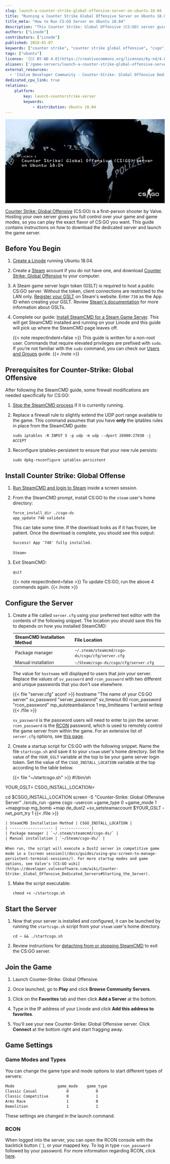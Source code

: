 ```yaml
---
slug: launch-a-counter-strike-global-offensive-server-on-ubuntu-18-04
title: "Running a Counter Strike Global Offensive Server on Ubuntu 18.04"
title_meta: "How to Run CS:GO Server on Ubuntu 18.04"
description: "This Counter Strike: Global Offensive (CS:GO) server guide explains how to install SteamCMD, download the dedicated server, and launch the game server."
authors: ["Linode"]
contributors: ["Linode"]
published: 2019-01-07
keywords: ["counter strike", "counter strike global offensive", "csgo", "cs:go", "csgo server", "csgo server hosting", "steam servers", "game servers", "games", "ubuntu", "ubuntu 14.04"]
tags: ["ubuntu"]
license: '[CC BY-ND 4.0](https://creativecommons.org/licenses/by-nd/4.0)'
aliases: ['/game-servers/launch-a-counter-strike-global-offensive-server-on-ubuntu-18-04/','/applications/game-servers/csgo-server-debian-ubuntu/']
external_resources:
  - '[Valve Developer Community - Counter-Strike: Global Offensive Dedicated Servers](https://developer.valvesoftware.com/wiki/Counter-Strike:_Global_Offensive_Dedicated_Servers)'
dedicated_cpu_link: true
relations:
    platform:
        key: launch-counterstrike-server
        keywords:
            - distribution: Ubuntu 18.04
---
```


![Launch a Counter Strike: Global Offensive (CS:GO) server on Ubuntu 18.04](launch-a-counter-strike-global-offensive-1804.png "Launch a Counter Strike: Global Offensive server on Ubuntu 18.04")

[Counter Strike: Global Offensive](http://store.steampowered.com/app/730) (CS:GO) is a first-person shooter by Valve. Hosting your own server gives you full control over your game and game modes, so you can play the exact flavor of CS:GO you want. This guide contains instructions on how to download the dedicated server and launch the game server.

<!-- ![Launch a Counter Strike GO server on Ubuntu 14.04](launch-a-cs-go-server-on-ubuntu-14-04.png) -->

## Before You Begin

1.  [Create a Linode](/docs/products/compute/compute-instances/guides/create/) running Ubuntu 18.04.

1.  Create a [Steam](http://store.steampowered.com) account if you do not have one, and download [Counter Strike: Global Offensive](http://store.steampowered.com/app/730/) to your computer.

1.  A Steam game server login token (GSLT) is required to host a public CS:GO server. Without the token, client connections are restricted to the LAN only. [Register your GSLT](https://steamcommunity.com/dev/managegameservers) on Steam's website. Enter `730` as the App ID when creating your GSLT. Review [Steam's documentation](https://developer.valvesoftware.com/wiki/Counter-Strike:_Global_Offensive_Dedicated_Servers#Registering_Game_Server_Login_Token) for more information about GSLTs.

1.  Complete our guide: [Install SteamCMD for a Steam Game Server](/docs/guides/install-steamcmd-for-a-steam-game-server/). This will get SteamCMD installed and running on your Linode and this guide will pick up where the SteamCMD page leaves off.

    {{< note respectIndent=false >}}
This guide is written for a non-root user. Commands that require elevated privileges are prefixed with `sudo`. If you’re not familiar with the `sudo` command, you can check our [Users and Groups](/docs/guides/linux-users-and-groups/) guide.
{{< /note >}}

## Prerequisites for Counter-Strike: Global Offensive

After following the SteamCMD guide, some firewall modifications are needed specifically for CS:GO:

1.  [Stop the SteamCMD process](/docs/guides/install-steamcmd-for-a-steam-game-server/#stop-steamcmd)  if it is currently running.

1.  Replace a firewall rule to slightly extend the UDP port range available to the game. This command assumes that you have **only** the iptables rules in place from the SteamCMD guide:

        sudo iptables -R INPUT 5 -p udp -m udp --dport 26900:27030 -j ACCEPT

1.  Reconfigure iptables-persistent to ensure that your new rule persists:

        sudo dpkg-reconfigure iptables-persistent

## Install Counter Strike: Global Offense

1.  [Run SteamCMD and login to Steam](/docs/guides/install-steamcmd-for-a-steam-game-server/#run-steamcmd) inside a screen session.

1.  From the SteamCMD prompt, install CS:GO to the `steam` user's home directory:

        force_install_dir ./csgo-ds
        app_update 740 validate

    This can take some time. If the download looks as if it has frozen, be patient. Once the download is complete, you should see this output:

        Success! App '740' fully installed.

        Steam>

1.  Exit SteamCMD:

        quit

    {{< note respectIndent=false >}}
To update CS:GO, run the above 4 commands again.
{{< /note >}}

## Configure the Server

1.  Create a file called `server.cfg` using your preferred text editor with the contents of the following snippet. The location you should save this file to depends on how you installed SteamCMD:

    | SteamCMD Installation Method | File Location |
    | ------------------- | ------------- |
    | Package manager | `~/.steam/steamcmd/csgo-ds/csgo/cfg/server.cfg` |
    | Manual installation | `~/Steam/csgo-ds/csgo/cfg/server.cfg` |

    The value for `hostname` will displayed to users that join your server. Replace the values of `sv_password` and `rcon_password` with two different and unique passwords that you don't use elsewhere.

    {{< file "server.cfg" aconf >}}
hostname "The name of your CS:GO server"
sv_password "server_password"
sv_timeout 60
rcon_password "rcon_password"
mp_autoteambalance 1
mp_limitteams 1
writeid
writeip
{{< /file >}}

    `sv_password` is the password users will need to enter to join the server. `rcon_password` is the [RCON](https://developer.valvesoftware.com/wiki/Source_RCON_Protocol) password, which is used to remotely control the game server from within the game. For an extensive list of `server.cfg` options, see [this page](http://csgodev.com/csgodev-server-cfg-for-csgo/).

1.  Create a startup script for CS:GO with the following snippet. Name the file `startcsgo.sh` and save it to your `steam` user's home directory. Set the value of the `YOUR_GSLT` variable at the top to be your game server login token. Set the value of the `CSGO_INSTALL_LOCATION` variable at the top according to the table below.

    {{< file "~/startcsgo.sh" >}}
#!/bin/sh

YOUR_GSLT=
CSGO_INSTALL_LOCATION=

cd $CSGO_INSTALL_LOCATION
screen -S "Counter-Strike: Global Offensive Server" ./srcds_run -game csgo -usercon +game_type 0 +game_mode 1 +mapgroup mg_bomb +map de_dust2 +sv_setsteamaccount $YOUR_GSLT -net_port_try 1
{{< /file >}}

    | SteamCMD Installation Method | CSGO_INSTALL_LOCATION |
    | ------------------- | ------------- |
    | Package manager | `~/.steam/steamcmd/csgo-ds/` |
    | Manual installation | `~/Steam/csgo-ds/` |

    When run, the script will execute a Dust2 server in competitive game mode in a [screen session](/docs/guides/using-gnu-screen-to-manage-persistent-terminal-sessions/). For more startup modes and game options, see Valve's [CS:GO wiki](https://developer.valvesoftware.com/wiki/Counter-Strike:_Global_Offensive_Dedicated_Servers#Starting_the_Server).

1.  Make the script executable:

        chmod +x ~/startcsgo.sh

## Start the Server

1.  Now that your server is installed and configured, it can be launched by running the `startcsgo.sh` script from your `steam` user's home directory.

        cd ~ && ./startcsgo.sh

1.  Review instructions for [detaching from or stopping SteamCMD](/docs/guides/install-steamcmd-for-a-steam-game-server/#exit-steamcmd) to exit the CS:GO server.

## Join the Game

1.  Launch Counter-Strike: Global Offensive.

1.  Once launched, go to **Play** and click **Browse Community Servers**.

1.  Click on the **Favorites** tab and then click **Add a Server** at the bottom.

1.  Type in the IP address of your Linode and click **Add this address to favorites**.

1.  You'll see your new Counter-Strike: Global Offensive server. Click **Connect** at the bottom right and start fragging away.

## Game Settings

### Game Modes and Types

You can change the game type and mode options to start different types of servers:

    Mode                   game_mode    game_type
    Classic Casual             0            0
    Classic Competitive        0            1
    Arms Race                  1            0
    Demolition                 1            1

These settings are changed in the launch command.

### RCON

When logged into the server, you can open the RCON console with the backtick button (`` ` ``), or your mapped key. To log in type `rcon_password` followed by your password. For more information regarding RCON, click [here](/docs/guides/team-fortress2-on-debian-and-ubuntu/#rcon).

